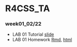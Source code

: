 # R4CSS_TA

### week01_02/22

* LAB 01 Tutorial [slide](https://p4css.github.io/R4CSS_TA/Lab01_Tutorial_R-and-RMarkdown.html)   
* LAB 01 Homework [Rmd](https://github.com/P4CSS/R4CSS_TA/blob/main/Lab01_Homework_RMarkdown.Rmd), [html](https://p4css.github.io/R4CSS_TA/Lab01_Homework_RMarkdown.html)        
